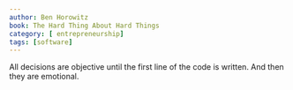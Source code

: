 ```yaml
---
author: Ben Horowitz
book: The Hard Thing About Hard Things
category: [ entrepreneurship]
tags: [software]
---
```

All decisions are objective until the first line of the code is written. And then they are emotional.